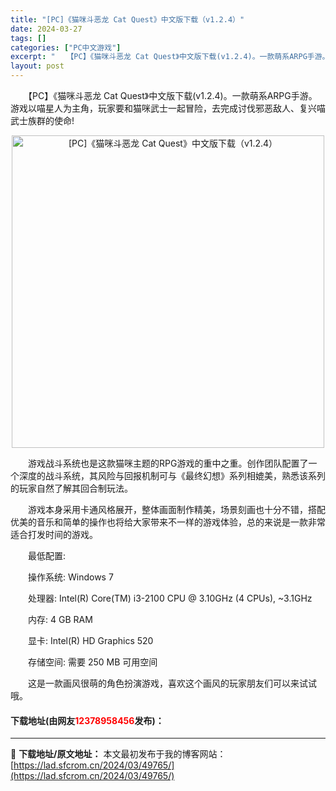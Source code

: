 ```yaml
---
title: "[PC]《猫咪斗恶龙 Cat Quest》中文版下载（v1.2.4）"
date: 2024-03-27
tags: []
categories: ["PC中文游戏"]
excerpt: "　　【PC】《猫咪斗恶龙 Cat Quest》中文版下载(v1.2.4)。一款萌系ARPG手游。游戏以喵星人为主角，玩家要和猫咪武士一起冒险，去完成讨伐邪恶敌人、复兴喵武士族群的使命! 　　游戏战斗系统也是这款猫咪主题的RPG游戏的重中之重。创作团队配置了一个深度的战斗系统，其风险与回报机制可与《最&hellip;"
layout: post
---
```


 <p>　　【PC】《猫咪斗恶龙 Cat Quest》中文版下载(v1.2.4)。一款萌系ARPG手游。游戏以喵星人为主角，玩家要和猫咪武士一起冒险，去完成讨伐邪恶敌人、复兴喵武士族群的使命!</p> <p align="center"><img align="" border="0" src="https://lad.sfcrom.cn/wp-content/uploads/2024/03/20240327_66037178ca5a5.webp" width="500" alt="[PC]《猫咪斗恶龙 Cat Quest》中文版下载（v1.2.4）" /></p> <p>　　游戏战斗系统也是这款猫咪主题的RPG游戏的重中之重。创作团队配置了一个深度的战斗系统，其风险与回报机制可与《最终幻想》系列相媲美，熟悉该系列的玩家自然了解其回合制玩法。</p> <p>　　游戏本身采用卡通风格展开，整体画面制作精美，场景刻画也十分不错，搭配优美的音乐和简单的操作也将给大家带来不一样的游戏体验，总的来说是一款非常适合打发时间的游戏。</p> <p>　　最低配置:</p> <p>　　操作系统: Windows 7</p> <p>　　处理器: Intel(R) Core(TM) i3-2100 CPU @ 3.10GHz (4 CPUs), ~3.1GHz</p> <p>　　内存: 4 GB RAM</p> <p>　　显卡: Intel(R) HD Graphics 520</p> <p>　　存储空间: 需要 250 MB 可用空间</p> <p>　　这是一款画风很萌的角色扮演游戏，喜欢这个画风的玩家朋友们可以来试试哦。</p> <p><h4>下载地址(由网友<font color="red">12378958456</font>发布)：</h4></p> 

---
📖 **下载地址/原文地址：** 本文最初发布于我的博客网站：[https://lad.sfcrom.cn/2024/03/49765/](https://lad.sfcrom.cn/2024/03/49765/)

